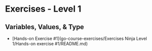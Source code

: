 # Exercises - Level 1
## Variables, Values, & Type

* [Hands-on Exercise #1](go-course-exercises/Exercises Ninja Level 1/Hands-on exercise #1/README.md)
      